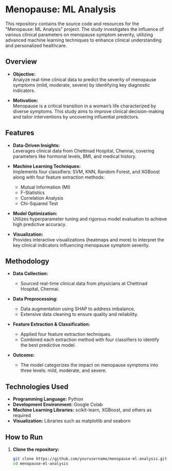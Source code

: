 # Menopause: ML Analysis

This repository contains the source code and resources for the "Menopause: ML Analysis" project. The study investigates the influence of various clinical parameters on menopause symptom severity, utilizing advanced machine learning techniques to enhance clinical understanding and personalized healthcare.

## Overview

- **Objective:**  
  Analyze real-time clinical data to predict the severity of menopause symptoms (mild, moderate, severe) by identifying key diagnostic indicators.

- **Motivation:**  
  Menopause is a critical transition in a woman’s life characterized by diverse symptoms. This study aims to improve clinical decision-making and tailor interventions by uncovering influential predictors.

## Features

- **Data-Driven Insights:**  
  Leverages clinical data from Chettinad Hospital, Chennai, covering parameters like hormonal levels, BMI, and medical history.

- **Machine Learning Techniques:**  
  Implements four classifiers: SVM, KNN, Random Forest, and XGBoost along with four feature extraction methods:
  - Mutual Information (MI)
  - F-Statistics
  - Correlation Analysis
  - Chi-Squared Test

- **Model Optimization:**  
  Utilizes hyperparameter tuning and rigorous model evaluation to achieve high predictive accuracy.

- **Visualization:**  
  Provides interactive visualizations (heatmaps and more) to interpret the key clinical indicators influencing menopause symptom severity.

## Methodology

- **Data Collection:**  
  - Sourced real-time clinical data from physicians at Chettinad Hospital, Chennai.
  
- **Data Preprocessing:**  
  - Data augmentation using SHAP to address imbalance.
  - Extensive data cleaning to ensure quality and reliability.

- **Feature Extraction & Classification:**  
  - Applied four feature extraction techniques.
  - Combined each extraction method with four classifiers to identify the best predictive model.
  
- **Outcome:**  
  - The model categorizes the impact on menopause symptoms into three levels: mild, moderate, and severe.

## Technologies Used

- **Programming Language:** Python  
- **Development Environment:** Google Colab  
- **Machine Learning Libraries:** scikit-learn, XGBoost, and others as required
- **Visualization:** Libraries such as matplotlib and seaborn

## How to Run

1. **Clone the repository:**
   ```bash
   git clone https://github.com/yourusername/menopause-ml-analysis.git
   cd menopause-ml-analysis
